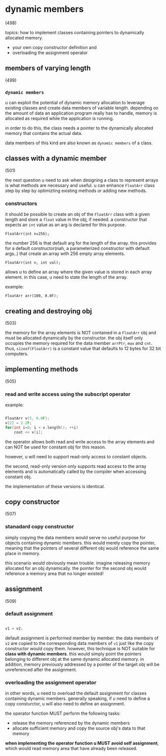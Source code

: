 # dynamic members

(498)

topics: how to implement classes containing pointers to dynamically allocated memory.

- your own copy constructor definition and
- overloading the assignment operator

## members of varying length

(499)

### `dynamic members`

u can exploit the potential of dynamic memory allocation to leverage existing classes and create data members of variable length. depending on the amount of data an application program really has to handle, memory is allocated as required while the application is running.

in order to do this, the class needs a pointer to the dynamically allocated memory that contains the actual data.

data members of this kind are also known as `dynamic members` of a class.

## classes with a dynamic member

(501)

the next question u need to ask when designing a class to represent arrays is what methods are necessary and useful. u can enhance `FloatArr` class step by step by optimizting existing methods or adding new methods.

### constructors

it should be possible to create an obj of the `FloatArr` class with a given length and store a `float` value in the obj, if needed. a constructor that expects an `int` value as an arg is declared for this purpose.

`FloatArr(int n=256);`

the number 256 is that default arg for the length of the array. this provides for a default constructor(nah, a parameterized constructor with default args..) that create an array with 256 empty array elements.

`FloatArr(int n, int val);`

allows u to define an array where the given value is stored in each array element. in this case, u need to state the length of the array.

example:

`FloatArr arr(100, 0.0F);`

## creating and destroying obj

(503)

the memory for the array elements is NOT contained in a `FloatArr` obj and must be allocated dynamically by the constructor. the obj itself only occupies the memory required for the data member `arrPtr`, `max` and `cnt`. thus, `sizeof(FloatArr)` is a constant value that defaults to 12 bytes for 32 bit computers.

## implementing methods

(505)

### read and write access using the subscript operator

example:

```c++

FloatArr v(5, 0.0F);
v[2] = 2.2F;
for(int i=0; i < v.length(); ++i)
    cout << v[i];

```

the operator allows both read and write access to the array elements and can NOT be used for constant obj for this reason.

however, u will need to support read-only access to constant objects.

the second, read-only version only supports read access to the array elements and is automatically called by the compiler when accessing constant obj.

the implementation of these versions is identical.

## copy constructor

(507)

### stanadard copy constructor

simply copying the data members would serve no useful purpose for objects containing dynamic members. this would merely copy the pointer, meaning that the pointers of several different obj would reference the same place in memory.

this scenario would obviously mean trouble. imagine releasing memory allocated for an obj dynamically. the pointer for the second obj would reference a memory area that no longer existed!

## assignment

(509)

### default assignment

```c++

v1 = v2;

```

default assignment is performed member by member. the data members of `v2` are copied to the corresponding data members of `v1` just like the copy constructor would copy them. however, this technique is NOT suitable for **class with dynamic members**. this would simply point the pointers belonging to different obj at the same dynamic allocated memory. in addition, memory previously addressed by a pointer of the target obj will be unreferenced after the assignment.

### overloading the assignment operator

in other words, u need to overload the default assignment for classes containing dynamic members. generally speaking, if u need to define a copy consturctor, u will also need to define an assignment.

the operator function MUST perform the following tasks:

- release the memory referenced by the dynamic members
- allocate sufficient memory and copy the source obj's data to that memory

**when implementing the operator function u MUST avoid self assignment**, which would read memory area that have already been released.